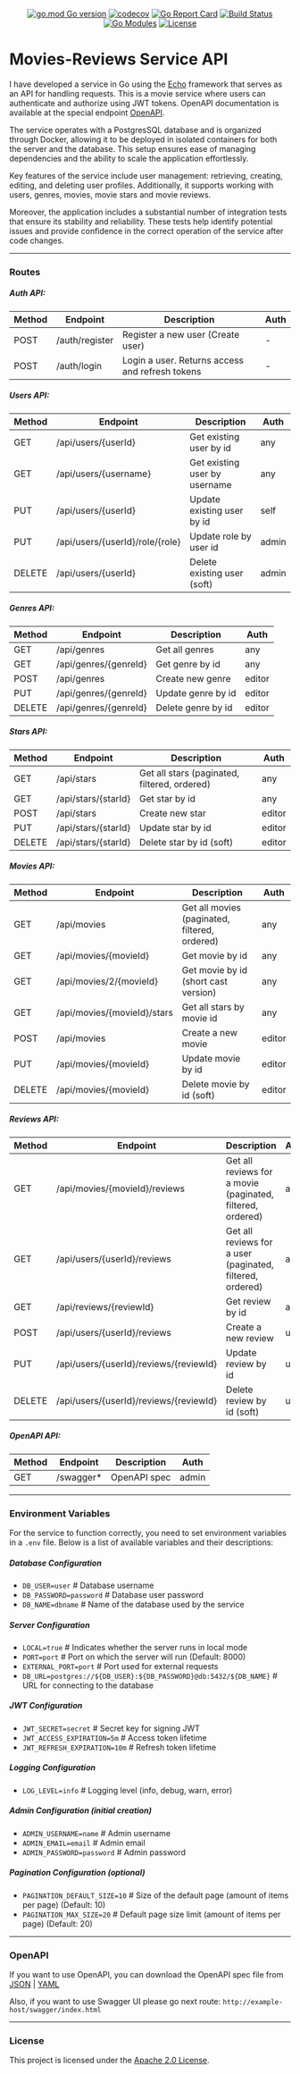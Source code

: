 <div align="center">

[![go.mod Go version](https://img.shields.io/badge/Go-v1.23.0-blue)](https://github.com/DavidMovas/Movies-Reviews)
[![codecov](https://codecov.io/gh/DavidMovas/Movies-Reviews/graph/badge.svg?token=RI6OY6VZC3)](https://codecov.io/gh/DavidMovas/Movies-Reviews)
[![Go Report Card](https://goreportcard.com/badge/github.com/DavidMovas/Movies-Reviews)](https://goreportcard.com/report/github.com/DavidMovas/Movies-Reviews)
[![Build Status](https://img.shields.io/badge/build-passing-brightgreen)](https://github.com/DavidMovas/Movies-Reviews)
[![Go Modules](https://img.shields.io/badge/go--modules-enabled-brightgreen)](https://blog.golang.org/using-go-modules)
[![License](https://img.shields.io/badge/license-Apache%20License%202.0-E91E63.svg?style=flat-square)](LICENSE)

</div>

# Movies-Reviews Service API

I have developed a service in Go using the [Echo](https://echo.labstack.com/) framework that serves as an API for handling requests. 
This is a movie service where users can authenticate and authorize using JWT tokens. 
OpenAPI documentation is available at the special endpoint [OpenAPI](#OpenAPI).

The service operates with a PostgresSQL database and is organized through Docker, allowing it to be deployed in isolated containers for both the server and the database. 
This setup ensures ease of managing dependencies and the ability to scale the application effortlessly.

Key features of the service include user management: retrieving, creating, editing, and deleting user profiles.
Additionally, it supports working with users, genres, movies, movie stars and movie reviews. 

Moreover, the application includes a substantial number of integration tests that ensure its stability and reliability. 
These tests help identify potential issues and provide confidence in the correct operation of the service after code changes.

------------------------------------------------------------------------------------------------
### Routes

##### Auth API:
| Method | Endpoint       | Description                                     | Auth |
|--------|----------------|-------------------------------------------------|------|
| POST   | /auth/register | Register a new user (Create user)               | -    |
| POST   | /auth/login    | Login a user. Returns access and refresh tokens | -    |

##### Users API:
| Method | Endpoint                        | Description                   | Auth  |
|--------|---------------------------------|-------------------------------|-------|
| GET    | /api/users/{userId}             | Get existing user by id       | any   |
| GET    | /api/users/{username}           | Get existing user by username | any   |
| PUT    | /api/users/{userId}             | Update existing user by id    | self  |
| PUT    | /api/users/{userId}/role/{role} | Update role by user id        | admin |
| DELETE | /api/users/{userId}             | Delete existing user (soft)   | admin |

##### Genres API:
| Method | Endpoint              | Description        | Auth   |
|--------|-----------------------|--------------------|--------|
| GET    | /api/genres           | Get all genres     | any    |
| GET    | /api/genres/{genreId} | Get genre by id    | any    |
| POST   | /api/genres           | Create new genre   | editor |
| PUT    | /api/genres/{genreId} | Update genre by id | editor |
| DELETE | /api/genres/{genreId} | Delete genre by id | editor |

##### Stars API:
| Method | Endpoint            | Description                                  | Auth   |
|--------|---------------------|----------------------------------------------|--------|
| GET    | /api/stars          | Get all stars (paginated, filtered, ordered) | any    |
| GET    | /api/stars/{starId} | Get star by id                               | any    |
| POST   | /api/stars          | Create new star                              | editor |
| PUT    | /api/stars/{starId} | Update star by id                            | editor |
| DELETE | /api/stars/{starId} | Delete star by id (soft)                     | editor |

##### Movies API:
| Method | Endpoint                    | Description                                   | Auth   | 
|--------|-----------------------------|-----------------------------------------------|--------|
| GET    | /api/movies                 | Get all movies (paginated, filtered, ordered) | any    |
| GET    | /api/movies/{movieId}       | Get movie by id                               | any    |
| GET    | /api/movies/2/{movieId}     | Get movie by id (short cast version)          | any    |
| GET    | /api/movies/{movieId}/stars | Get all stars by movie id                     | any    |
| POST   | /api/movies                 | Create a new movie                            | editor |
| PUT    | /api/movies/{movieId}       | Update movie by id                            | editor |
| DELETE | /api/movies/{movieId}       | Delete movie by id (soft)                     | editor |

##### Reviews API:
| Method | Endpoint                               | Description                                                | Auth |
|--------|----------------------------------------|------------------------------------------------------------|------|
| GET    | /api/movies/{movieId}/reviews          | Get all reviews for a movie (paginated, filtered, ordered) | any  |
| GET    | /api/users/{userId}/reviews            | Get all reviews for a user (paginated, filtered, ordered)  | any  |
| GET    | /api/reviews/{reviewId}                | Get review by id                                           | any  |
| POST   | /api/users/{userId}/reviews            | Create a new review                                        | user |
| PUT    | /api/users/{userId}/reviews/{reviewId} | Update review by id                                        | user |
| DELETE | /api/users/{userId}/reviews/{reviewId} | Delete review by id (soft)                                 | user |

##### OpenAPI API:
| Method | Endpoint  | Description  | Auth  |
|--------|-----------|--------------|-------|
| GET    | /swagger* | OpenAPI spec | admin |

------------------------------------------------------------------------------------------------
### Environment Variables

For the service to function correctly, you need to set environment variables in a `.env` file. Below is a list of available variables and their descriptions:
##### Database Configuration

- `DB_USER=user`  # Database username
- `DB_PASSWORD=password` # Database user password
- `DB_NAME=dbname` # Name of the database used by the service

##### Server Configuration

- `LOCAL=true` # Indicates whether the server runs in local mode
- `PORT=port` # Port on which the server will run (Default: 8000)
- `EXTERNAL_PORT=port` # Port used for external requests
- `DB_URL=postgres://${DB_USER}:${DB_PASSWORD}@db:5432/${DB_NAME}` # URL for connecting to the database

##### JWT Configuration

- `JWT_SECRET=secret` # Secret key for signing JWT
- `JWT_ACCESS_EXPIRATION=5m` # Access token lifetime
- `JWT_REFRESH_EXPIRATION=10m` # Refresh token lifetime

##### Logging Configuration

- `LOG_LEVEL=info` # Logging level (info, debug, warn, error)

##### Admin Configuration (initial creation)

- `ADMIN_USERNAME=name` # Admin username
- `ADMIN_EMAIL=email` # Admin email
- `ADMIN_PASSWORD=password` # Admin password

##### Pagination Configuration (optional)

- `PAGINATION_DEFAULT_SIZE=10` # Size of the default page (amount of items per page) (Default: 10) 
- `PAGINATION_MAX_SIZE=20` # Default page size limit (amount of items per page) (Default: 20)

------------------------------------------------------------------------------------------------
### OpenAPI

If you want to use OpenAPI, you can download the OpenAPI spec file from
[JSON](docs/swagger.json)
|
[YAML](docs/swagger.yaml)

Also, if you want to use Swagger UI please go next route: 
`http://example-host/swagger/index.html`

------------------------------------------------------------------------------------------------
### License

This project is licensed under the [Apache 2.0 License](LICENSE).
